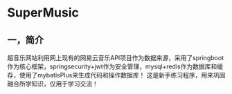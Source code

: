 # SuperMusic

## 一，简介
超音乐网站利用网上现有的网易云音乐API项目作为数据来源，采用了springboot作为核心框架，springsecurity+jwt作为安全管理，mysql+redis作为数据库和缓存，使用了mybatisPlus来生成代码和操作数据库！
这是新手练习程序，用来巩固融合所学知识，仅用于学习交流！